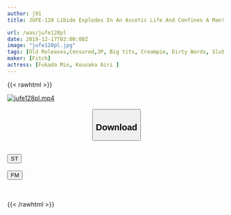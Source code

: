```yaml
---
author: j91
title: JUFE-128 Libido Explodes In An Ascetic Life And Confines A Man! W Slut's Reverse Sandwich Seed Squeezing SEX Fukada Mio Airi Takasaka

url: /was/jufe128pl
date: 2019-12-17T02:00:00Z
image: "jufe128pl.jpg"
tags: [Old Releases,Censored,3P, Big tits, Creampie, Dirty Words, Slut ]
maker: [Fitch]
actress: [Fukada Mio, Kousaka Airi ]
---
```



{{< rawhtml >}}

<div class="video" data-videoid="vk1DygvwvQf4qgY">
    <a href="javascript:;">
        <img src="/was/jufe128pl/jufe128pl.jpg" width="WIDTH" height="HEIGHT" alt="jufe128pl.mp4" loading="lazy">
    </a>
</div>

<script type="text/javascript" src="https://j91.asia/asset/on-demand-st.js"></script>

<br>
  <link rel="stylesheet" href="https://j91.asia/asset/bs5.css">
  
  <center>
  <button class="btn btn-primary" type="button" data-bs-toggle="collapse" data-bs-target=".multi-collapse" aria-expanded="false" aria-controls="multiCollapseExample1 multiCollapseExample2"><h2>Download</h2></button></center>
</p>
<div class="row">
  <div class="col">
    <div class="collapse multi-collapse" id="multiCollapseExample1">
      <div class="card card-body">
	      	      <br>
<div class="buttons">  
<a href="https://streamtape.to/v/vk1DygvwvQf4qgY" target="_blank"><button class="btn-hover color-3"><i class="fa fa-download"></i> ST</button></a></div>
    </div>
  </div>
</div>
  <div class="col">
    <div class="collapse multi-collapse" id="multiCollapseExample2">
      <div class="card card-body">
	      <br>
<div class="buttons">
    <a href="https://filemoon.sx/d/igxtwseu7yc9" target="_blank"><button class="btn-hover color-8"><i class="fa fa-download"></i> FM</button></a></div>
<br><br>
      </div>
    </div>
  </div>
</div>

{{< /rawhtml >}}
